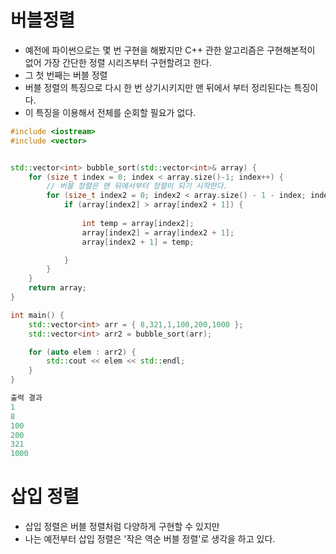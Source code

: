 # 버블정렬
  * 예전에 파이썬으로는 몇 번 구현을 해봤지만 C++ 관한 알고리즘은 구현해본적이 없어 가장 간단한 정렬 시리즈부터 구현할려고 한다.
  * 그 첫 번째는 버블 정렬
  * 버블 정렬의 특징으로 다시 한 번 상기시키지만 맨 뒤에서 부터 정리된다는 특징이다.
  * 이 특징을 이용해서 전체를 순회할 필요가 없다.

```C++
#include <iostream>
#include <vector>


std::vector<int> bubble_sort(std::vector<int>& array) {
    for (size_t index = 0; index < array.size()-1; index++) {
        // 버블 정렬은 맨 뒤에서부터 정렬이 되기 시작한다.
        for (size_t index2 = 0; index2 < array.size() - 1 - index; index2++) {
            if (array[index2] > array[index2 + 1]) {
                
                int temp = array[index2];
                array[index2] = array[index2 + 1];
                array[index2 + 1] = temp;

            }
        }
    }
    return array;
}

int main() {
    std::vector<int> arr = { 8,321,1,100,200,1000 };
    std::vector<int> arr2 = bubble_sort(arr);

    for (auto elem : arr2) {
        std::cout << elem << std::endl;
    }
}

출력 결과
1
8
100
200
321
1000
```
 # 삽입 정렬
  * 삽입 정렬은 버블 정렬처럼 다양하게 구현할 수 있지만
  * 나는 예전부터 삽입 정렬은 '작은 역순 버블 정렬'로 생각을 하고 있다.
